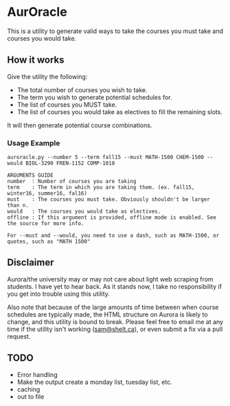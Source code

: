 # AurOracle

This is a utility to generate valid ways to take the courses you must take and courses you would take.

## How it works

Give the utility the following:
* The total number of courses you wish to take.
* The term you wish to generate potential schedules for.
* The list of courses you MUST take.
* The list of courses you would take as electives to fill the remaining slots.

It will then generate potential course combinations.

### Usage Example
    auroracle.py --number 5 --term fall15 --must MATH-1500 CHEM-1500 --would BIOL-3290 FREN-1152 COMP-1010
    
    ARGUMENTS GUIDE
    number  : Number of courses you are taking
    term    : The term in which you are taking them. (ex. fall15, winter16, summer16, fal16)
    must    : The courses you must take. Obviously shouldn't be larger than n.
    would   : The courses you would take as electives.
    offline : If this argument is provided, offline mode is enabled. See the source for more info.
    
    For --must and --would, you need to use a dash, such as MATH-1500, or quotes, such as "MATH 1500"


## Disclaimer
Aurora/the university may or may not care about light web scraping from students. I have yet to hear back. As it stands now, I take no responsibility if you get into trouble using this utility.

Also note that because of the large amounts of time between when course schedules are typically made, the HTML structure on Aurora is likely to change, and this utility is bound to break.  Please feel free to email me at any time if the utility isn't working (sam@shelt.ca), or even submit a fix via a pull request.


## TODO
* Error handling
* Make the output create a monday list, tuesday list, etc.
* caching
* out to file
